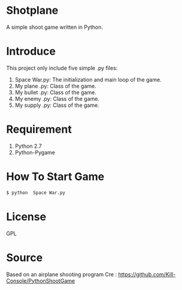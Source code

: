 # Shotplane
A simple shoot game written in Python.

# Introduce
This project only include five simple .py files: 

1. Space War.py: The initialization and main loop of the game.
2. My plane .py: Class of the game.
3. My bullet .py: Class of the game.
4. My enemy .py: Class of the game.
5. My supply .py: Class of the game.

# Requirement

1. Python 2.7
2. Python-Pygame
  
# How To Start Game
  
```bash
$ python  Space War.py
```

# License
GPL


# Source
Based on an airplane shooting program
Cre : https://github.com/Kill-Console/PythonShootGame
